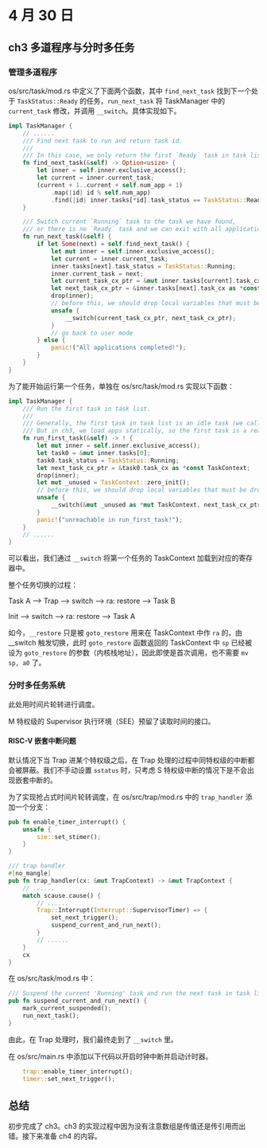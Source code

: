# 4 月 30 日

## ch3 多道程序与分时多任务

### 管理多道程序

os/src/task/mod.rs 中定义了下面两个函数，其中 ```find_next_task``` 找到下一个处于 ```TaskStatus::Ready``` 的任务，```run_next_task``` 将 TaskManager 中的 ```current_task``` 修改，并调用 ```__switch```。具体实现如下。

```rust
impl TaskManager {
    // ......
    /// Find next task to run and return task id.
    ///
    /// In this case, we only return the first `Ready` task in task list.
    fn find_next_task(&self) -> Option<usize> {
        let inner = self.inner.exclusive_access();
        let current = inner.current_task;
        (current + 1..current + self.num_app + 1)
            .map(|id| id % self.num_app)
            .find(|id| inner.tasks[*id].task_status == TaskStatus::Ready)
    }

    /// Switch current `Running` task to the task we have found,
    /// or there is no `Ready` task and we can exit with all applications completed
    fn run_next_task(&self) {
        if let Some(next) = self.find_next_task() {
            let mut inner = self.inner.exclusive_access();
            let current = inner.current_task;
            inner.tasks[next].task_status = TaskStatus::Running;
            inner.current_task = next;
            let current_task_cx_ptr = &mut inner.tasks[current].task_cx as *mut TaskContext;
            let next_task_cx_ptr = &inner.tasks[next].task_cx as *const TaskContext;
            drop(inner);
            // before this, we should drop local variables that must be dropped manually
            unsafe {
                __switch(current_task_cx_ptr, next_task_cx_ptr);
            }
            // go back to user mode
        } else {
            panic!("All applications completed!");
        }
    }
}
```

为了能开始运行第一个任务，单独在 os/src/task/mod.rs 实现以下函数：

```rust
impl TaskManager {
    /// Run the first task in task list.
    ///
    /// Generally, the first task in task list is an idle task (we call it zero process later).
    /// But in ch3, we load apps statically, so the first task is a real app.
    fn run_first_task(&self) -> ! {
        let mut inner = self.inner.exclusive_access();
        let task0 = &mut inner.tasks[0];
        task0.task_status = TaskStatus::Running;
        let next_task_cx_ptr = &task0.task_cx as *const TaskContext;
        drop(inner);
        let mut _unused = TaskContext::zero_init();
        // before this, we should drop local variables that must be dropped manually
        unsafe {
            __switch(&mut _unused as *mut TaskContext, next_task_cx_ptr);
        }
        panic!("unreachable in run_first_task!");
    }
    // ......
}
```

可以看出，我们通过 ```__switch``` 将第一个任务的 TaskContext 加载到对应的寄存器中。

整个任务切换的过程：

Task A --> Trap --> switch --> ra: restore --> Task B

Init --> switch --> ra: restore --> Task A

如今，```__restore``` 只是被 ```goto_restore``` 用来在 TaskContext 中作 ```ra``` 的，由 __switch 触发切换，此时 ```goto_restore``` 函数返回的 TaskContext 中 ```sp``` 已经被设为 ```goto_restore``` 的参数（内核栈地址），因此即使是首次调用，也不需要 ```mv sp, a0``` 了。

### 分时多任务系统

此处用时间片轮转进行调度。

M 特权级的 Supervisor 执行环境（SEE）预留了读取时间的接口。

#### RISC-V 嵌套中断问题

默认情况下当 Trap 进某个特权级之后，在 Trap 处理的过程中同特权级的中断都会被屏蔽。我们不手动设置 ```sstatus``` 时，只考虑 S 特权级中断的情况下是不会出现嵌套中断的。

为了实现抢占式时间片轮转调度，在 os/src/trap/mod.rs 中的 ```trap_handler``` 添加一个分支：

```rust
pub fn enable_timer_interrupt() {
    unsafe {
        sie::set_stimer();
    }
}

/// trap handler
#[no_mangle]
pub fn trap_handler(cx: &mut TrapContext) -> &mut TrapContext {
    // ......
    match scause.cause() {
        // ......
        Trap::Interrupt(Interrupt::SupervisorTimer) => {
            set_next_trigger();
            suspend_current_and_run_next();
        }
        // ......
    }
    cx
}
```

在 os/src/task/mod.rs 中：

```rust
/// Suspend the current 'Running' task and run the next task in task list.
pub fn suspend_current_and_run_next() {
    mark_current_suspended();
    run_next_task();
}
```

由此，在 Trap 处理时，我们最终走到了 ```__switch``` 里。

在 os/src/main.rs 中添加以下代码以开启时钟中断并启动计时器。

```rust
    trap::enable_timer_interrupt();
    timer::set_next_trigger();
```

## 总结

初步完成了 ch3。ch3 的实现过程中因为没有注意数组是传值还是传引用而出错。接下来准备 ch4 的内容。
